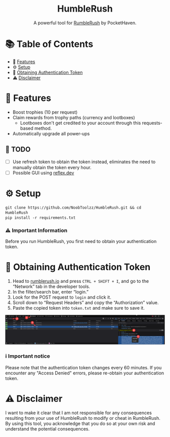 <h1 align="center">HumbleRush</h1>
<p align="center">A powerful tool for <a href="https://rumblerush.io">RumbleRush</a> by PocketHaven.</p>

# 📚 Table of Contents

- 🌟 [Features](#features)
- ⚙️ [Setup](#setup)
- 🔑 [Obtaining Authentication Token](#obtaining-authentication-token)
- ⚠️ [Disclaimer](#disclaimer)

#  <a id="features"></a>🌟 Features

- Boost trophies (10 per request)
- Claim rewards from trophy paths (currency and lootboxes)
  - Lootboxes don't get credited to your account through this requests-based method.
- Automatically upgrade all power-ups

## 📝 TODO
- [ ] Use refresh token to obtain the token instead, eliminates the need to manually obtain the token every hour.
- [ ] Possible GUI using [reflex.dev](https://reflex.dev)

# <a id="setup"></a>⚙️ Setup

```plaintext
git clone https://github.com/NoobToolzz/HumbleRush.git && cd HumbleRush
pip install -r requirements.txt
```
### ⚠️ Important Information

Before you run HumbleRush, you first need to obtain your authentication token.

# <a id="obtaining-authentication-token"></a>🔑 Obtaining Authentication Token

1. Head to [rumblerush.io](https://rumblerush.io) and press `CTRL + SHIFT + I`, and go to the “Network” tab in the developer tools.
2. In the filter/search bar, enter “login.”
3. Look for the POST request to `login` and click it.
4. Scroll down to “Request Headers” and copy the “Authorization” value.
5. Paste the copied token into `token.txt` and make sure to save it.

![Steps](data/attachments/steps.png)
### :information_source: Important notice

Please note that the authentication token changes every 60 minutes. If you encounter any "Access Denied" errors, please re-obtain your authentication token.


# <a id="disclaimer"></a>⚠️ Disclaimer

I want to make it clear that I am not responsible for any consequences resulting from your use of HumbleRush to modify or cheat in RumbleRush. By using this tool, you acknowledge that you do so at your own risk and understand the potential consequences.
